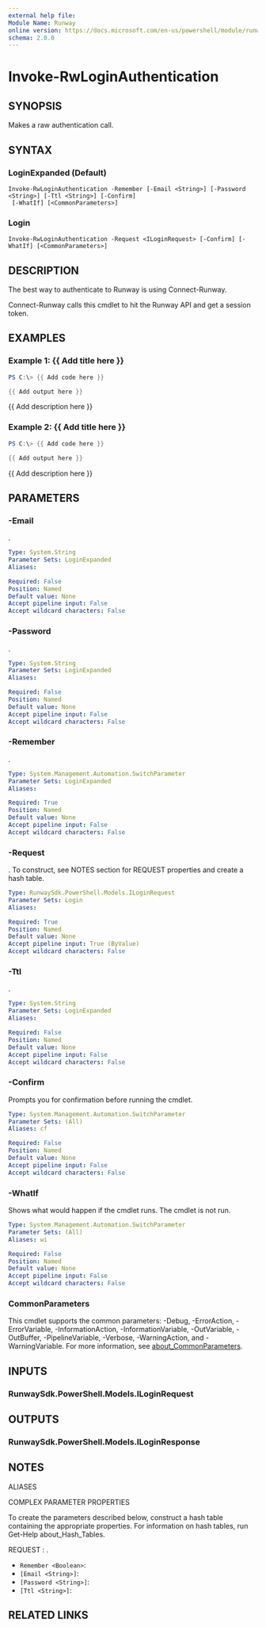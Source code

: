 ```yaml
---
external help file:
Module Name: Runway
online version: https://docs.microsoft.com/en-us/powershell/module/runway/invoke-rwloginauthentication
schema: 2.0.0
---
```


# Invoke-RwLoginAuthentication

## SYNOPSIS

Makes a raw authentication call.

## SYNTAX

### LoginExpanded (Default)
```
Invoke-RwLoginAuthentication -Remember [-Email <String>] [-Password <String>] [-Ttl <String>] [-Confirm]
 [-WhatIf] [<CommonParameters>]
```

### Login
```
Invoke-RwLoginAuthentication -Request <ILoginRequest> [-Confirm] [-WhatIf] [<CommonParameters>]
```

## DESCRIPTION

The best way to authenticate to Runway is using Connect-Runway.

Connect-Runway calls this cmdlet to hit the Runway API and get a session token.


## EXAMPLES

### Example 1: {{ Add title here }}
```powershell
PS C:\> {{ Add code here }}

{{ Add output here }}
```

{{ Add description here }}

### Example 2: {{ Add title here }}
```powershell
PS C:\> {{ Add code here }}

{{ Add output here }}
```

{{ Add description here }}

## PARAMETERS

### -Email
.

```yaml
Type: System.String
Parameter Sets: LoginExpanded
Aliases:

Required: False
Position: Named
Default value: None
Accept pipeline input: False
Accept wildcard characters: False
```

### -Password
.

```yaml
Type: System.String
Parameter Sets: LoginExpanded
Aliases:

Required: False
Position: Named
Default value: None
Accept pipeline input: False
Accept wildcard characters: False
```

### -Remember
.

```yaml
Type: System.Management.Automation.SwitchParameter
Parameter Sets: LoginExpanded
Aliases:

Required: True
Position: Named
Default value: None
Accept pipeline input: False
Accept wildcard characters: False
```

### -Request
.
To construct, see NOTES section for REQUEST properties and create a hash table.

```yaml
Type: RunwaySdk.PowerShell.Models.ILoginRequest
Parameter Sets: Login
Aliases:

Required: True
Position: Named
Default value: None
Accept pipeline input: True (ByValue)
Accept wildcard characters: False
```

### -Ttl
.

```yaml
Type: System.String
Parameter Sets: LoginExpanded
Aliases:

Required: False
Position: Named
Default value: None
Accept pipeline input: False
Accept wildcard characters: False
```

### -Confirm
Prompts you for confirmation before running the cmdlet.

```yaml
Type: System.Management.Automation.SwitchParameter
Parameter Sets: (All)
Aliases: cf

Required: False
Position: Named
Default value: None
Accept pipeline input: False
Accept wildcard characters: False
```

### -WhatIf
Shows what would happen if the cmdlet runs.
The cmdlet is not run.

```yaml
Type: System.Management.Automation.SwitchParameter
Parameter Sets: (All)
Aliases: wi

Required: False
Position: Named
Default value: None
Accept pipeline input: False
Accept wildcard characters: False
```

### CommonParameters
This cmdlet supports the common parameters: -Debug, -ErrorAction, -ErrorVariable, -InformationAction, -InformationVariable, -OutVariable, -OutBuffer, -PipelineVariable, -Verbose, -WarningAction, and -WarningVariable. For more information, see [about_CommonParameters](http://go.microsoft.com/fwlink/?LinkID=113216).

## INPUTS

### RunwaySdk.PowerShell.Models.ILoginRequest

## OUTPUTS

### RunwaySdk.PowerShell.Models.ILoginResponse

## NOTES

ALIASES

COMPLEX PARAMETER PROPERTIES

To create the parameters described below, construct a hash table containing the appropriate properties. For information on hash tables, run Get-Help about_Hash_Tables.


REQUEST <ILoginRequest>: .
  - `Remember <Boolean>`: 
  - `[Email <String>]`: 
  - `[Password <String>]`: 
  - `[Ttl <String>]`: 

## RELATED LINKS

